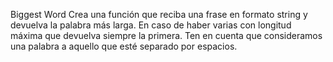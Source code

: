 Biggest Word
Crea una función que reciba una frase en formato string y devuelva la palabra más larga. 
En caso de haber varias con longitud máxima que devuelva siempre la primera. Ten en cuenta 
que consideramos una palabra a aquello que esté separado por espacios.